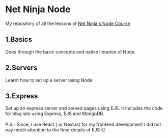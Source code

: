 # Net Ninja Node

My repository of all the lessons
of [Net Ninja's Node Course](https://www.youtube.com/playlist?list=PL4cUxeGkcC9jsz4LDYc6kv3ymONOKxwBU)

## 1.Basics

Goes through the basic concepts and native libraries of Node.

## 2.Servers

Learnt how to set up a server using Node.

## 3.Express

Set up an express server and served pages using EJS. It includes the code for blog
site using Express, EJS and MongoDB.\
\
P.S.- Since, I use React ( or NextJs) for my frontend development I did not pay much
attention to the
finer details of EJS 😶